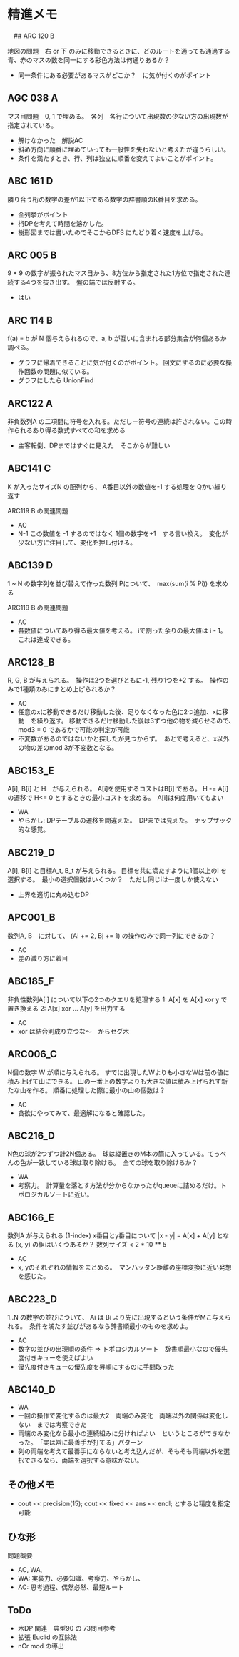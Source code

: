 # 精進メモ

　## ARC 120 B

地図の問題　右 or 下 のみに移動できるときに、どのルートを通っても通過する青、赤のマスの数を同一にする彩色方法は何通りあるか？

* 同一条件にある必要があるマスがどこか？　に気が付くのがポイント

## AGC 038 A

マス目問題　0, 1 で埋める。　各列　各行について出現数の少ない方の出現数が指定されている。

* 解けなかった　解説AC
* 斜め方向に順番に埋めていっても一般性を失わないと考えたが違うらしい。
* 条件を満たすとき、行、列は独立に順番を変えてよいことがポイント。

## ABC 161 D

隣り合う桁の数字の差が1以下である数字の辞書順のK番目を求める。

* 全列挙がポイント
* 桁DPを考えて時間を溶かした。
* 樹形図までは書いたのでそこからDFS にたどり着く速度を上げる。

## ARC 005 B

9 * 9 の数字が振られたマス目から、8方位から指定された1方位で指定された連続する4つを抜き出す。　盤の端では反射する。

* はい

## ARC 114 B

f(a) = b が N 個与えられるので、a, b が互いに含まれる部分集合が何個あるか調べる。

* グラフに帰着できることに気が付くのがポイント。
  回文にするのに必要な操作回数の問題に似ている。
* グラフにしたら UnionFind



## ARC122 A

非負数列A の二項間に符号を入れる。ただし－符号の連続は許されない。この時作られるあり得る数式すべての和を求める

* 主客転倒、DPまではすぐに見えた　そこからが難しい



## ABC141 C

K が入ったサイズN の配列から、 A番目以外の数値を-1 する処理を Qかい繰り返す

ARC119 B の関連問題

* AC
* N-1 この数値を -1 するのではなく 1個の数字を+1　する言い換え。　変化が少ない方に注目して、変化を押し付ける。

## ABC139 D

1 ~ N の数字列を並び替えて作った数列 Pについて、　max(sum(i % Pi)) を求める

ARC119 B の関連問題

*  AC
* 各数値についてあり得る最大値を考える。 iで割った余りの最大値は i - 1。　これは達成できる。

## ARC128_B

R, G, B が与えられる。　操作は2つを選びともに-1, 残り1つを+2 する。　操作のみで1種類のみにまとめ上げられるか？

* AC
* 任意のxに移動できるだけ移動した後、足りなくなった色に2つ追加、xに移動　を繰り返す。 移動できるだけ移動した後は3ずつ他の物を減らせるので、　mod3 = 0 であるかで可能の判定が可能
* 不変数があるのではないかと探したが見つからず。　あとで考えると、x以外の物の差のmod 3が不変数となる。

## ABC153_E

A[i], B[i] と H　が与えられる。 A[i]を使用するコストはB[i] である。 H -= A[i] の遷移で H<= 0 とするときの最小コストを求める。　A[i]は何度用いてもよい

* WA
* やらかし: DPテーブルの遷移を間違えた。　DPまでは見えた。　ナップザック的な感覚。

## ABC219_D

A[i], B[i] と目標A_t, B_t が与えられる。 目標を共に満たすように1個以上のi を選択する。　最小の選択個数はいくつか？　ただし同じiは一度しか使えない

* 上界を適切に丸め込むDP

## APC001_B

数列A, B　に対して、 (Ai += 2, Bj += 1) の操作のみで同一列にできるか？

* AC
* 差の減り方に着目

## ABC185_F

非負性数列A[i] について以下の2つのクエリを処理する
1: A[x] を A[x] xor y で置き換える
2: A[x] xor ... A[y] を出力する

* AC
* xor は結合則成り立つな～　からセグ木

## ARC006_C

N個の数字 W が順に与えられる。 すでに出現したWよりも小さなWは前の値に積み上げて山にできる。
山の一番上の数字よりも大きな値は積み上げられず新たな山を作る。
順番に処理した際に最小の山の個数は？

* AC
* 貪欲にやってみて、最適解になると確認した。

## ABC216_D

N色の球が2つずつ計2N個ある。　球は縦置きのM本の筒に入っている。てっぺんの色が一致している球は取り除ける。　全ての球を取り除けるか？

* WA
* 考察力。　計算量を落とす方法が分からなかったがqueueに詰めるだけ。トポロジカルソートに近い。

## ABC166_E
数列A が与えられる (1-index) x番目とy番目について |x - y| = A[x] + A[y] となる (x, y) の組はいくつあるか？ 数列サイズ < 2 * 10 ** 5

* AC
* x, yのそれぞれの情報をまとめる。　マンハッタン距離の座標変換に近い発想を感じた。


## ABC223_D
1..N の数字の並びについて、 Ai は Bi より先に出現するという条件がMこ与えられる。　条件を満たす並びがあるなら辞書順最小のものを求めよ。

* AC
* 数字の並びの出現順の条件 => トポロジカルソート　辞書順最小なので優先度付きキューを使えばよい
* 優先度付きキューの優先度を昇順にするのに手間取った

## ABC140_D

* WA
* 一回の操作で変化するのは最大2　両端のみ変化　両端以外の関係は変化しない　までは考察できた
* 両端のみ変化なら最小の連続組みに分ければよい　というところができなかった。　「実は常に最善手が打てる」パターン
* 列の両端を考えて最善手にならないと考え込んだが、そもそも両端以外を選択できるなら、両端を選択する意味がない。

## その他メモ
* cout << precision(15); cout << fixed << ans << endl; とすると精度を指定可能


## ひな形

問題概要

* AC, WA,
* WA: 実装力、必要知識、考察力、やらかし、
* AC: 思考過程、偶然必然、最短ルート

## ToDo

* 木DP 関連　典型90 の 73問目参考
* 拡張 Euclid の互除法
* nCr mod の導出
